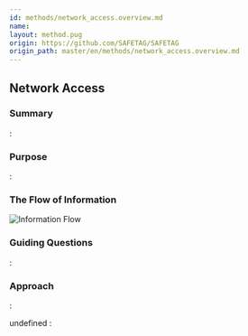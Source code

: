 ```yaml
---
id: methods/network_access.overview.md
name: 
layout: method.pug
origin: https://github.com/SAFETAG/SAFETAG
origin_path: master/en/methods/network_access.overview.md
---
```

## Network Access

### Summary

:[](../methods/network_access/summary.md)
### Purpose 

:[](../methods/network_access/purpose.md)
### The Flow of Information
![ Information Flow](images/info_flows/network_access.svg)

### Guiding Questions

:[](../methods/network_access/guiding_questions.md)
### Approach

:[](../methods/network_access/approaches.md)

undefined
:[](../references/footnotes.md)
